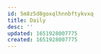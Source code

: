 ```yaml
---
id: 5m8z5d8goxqlhnnbftykvxq
title: Daily
desc: ''
updated: 1651928007775
created: 1651928007775
---
```


